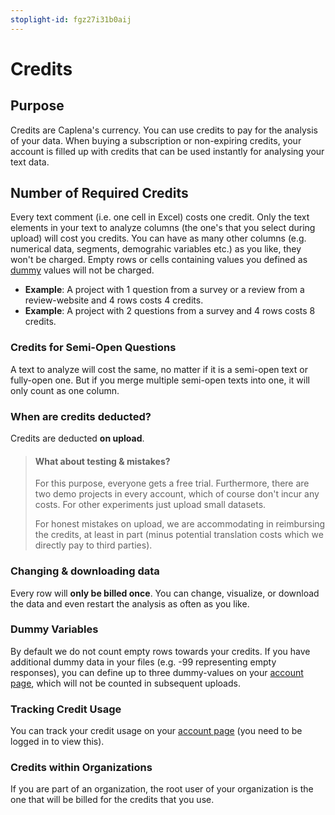 ```yaml
---
stoplight-id: fgz27i31b0aij
---
```


# Credits

## Purpose 

Credits are Caplena's currency. You can use credits to pay for the analysis of your data. When buying a subscription or non-expiring credits, your account is filled up with credits that can be used instantly for analysing your text data.

## Number of Required Credits

Every text comment (i.e. one cell in Excel) costs one credit. Only the text elements in your text to analyze columns (the one's that you select during upload) will cost you credits. You can have as many other columns (e.g. numerical data, segments, demograhic variables etc.) as you like, they won't be charged. Empty rows or cells containing values you defined as [dummy](#Dummy-Variables) values will not be charged.

- **Example**: A project with 1 question from a survey or a review from a review-website and 4 rows costs 4 credits.
- **Example**: A project with 2 questions from a survey and 4 rows costs 8 credits.

### Credits for Semi-Open Questions

A text to analyze will cost the same, no matter if it is a semi-open text or fully-open one. But if you merge multiple semi-open texts into one, it will only count as one column.

### When are credits deducted?

Credits are deducted **on upload**.

<!-- theme: info -->

> #### What about testing & mistakes?
> For this purpose, everyone gets a free trial. Furthermore, there are two demo projects in every account, which of course don't incur any costs. For other experiments just upload small datasets.
>
> For honest mistakes on upload, we are accommodating in reimbursing the credits, at least in part (minus potential translation costs which we directly pay to third parties).

### Changing & downloading data

Every row will **only be billed once**. You can change, visualize, or  download the data and even restart the analysis as often as you like.

### Dummy Variables

By default we do not count empty rows towards your credits. If you have additional dummy data in your files (e.g. -99 representing empty responses), you can define up to three dummy-values on your [account page](https://caplena.com/app/account), which will not be counted in subsequent uploads.

### Tracking Credit Usage

You can track your credit usage on your [account page](https://caplena.com/app/account) (you need to be logged in to view this).

### Credits within Organizations

If you are part of an organization, the root user of your organization is the one that will be billed for the credits that you use.


